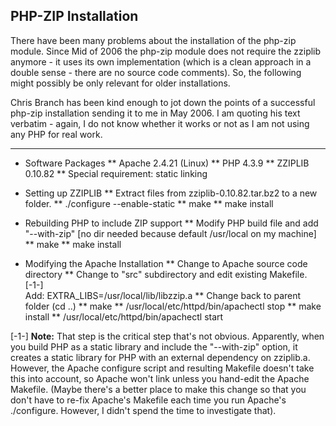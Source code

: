 ## PHP-ZIP Installation 

There have been many problems about the installation of the php-zip
module. Since Mid of 2006 the php-zip module does not require the
zziplib anymore - it uses its own implementation (which is a clean
approach in a double sense - there are no source code comments).
So, the following might possibly be only relevant for older
installations.

Chris Branch has been kind enough to jot down the points of a
successful php-zip installation sending it to me in May 2006.
I am quoting his text verbatim - again, I do not know whether
it works or not as I am not using any PHP for real work.

-----

* Software Packages
** Apache 2.4.21 (Linux)
** PHP 4.3.9 
** ZZIPLIB 0.10.82 
** Special requirement: static linking

* Setting up ZZIPLIB
**  Extract files from zziplib-0.10.82.tar.bz2 to a new folder. 
**  ./configure --enable-static 
**  make 
**  make install

* Rebuilding PHP to include ZIP support
** Modify PHP build file and add "--with-zip" 
  [no dir needed because default /usr/local on my machine]
** make 
** make install

* Modifying the Apache Installation
** Change to Apache source code directory 
** Change to "src" subdirectory and edit existing Makefile.  [-1-] \
   Add: EXTRA_LIBS=/usr/local/lib/libzzip.a 
** Change back to parent folder (cd ..) 
** make 
** /usr/local/etc/httpd/bin/apachectl stop 
** make install
** /usr/local/etc/httpd/bin/apachectl start

[-1-] **Note:** That step is the critical step that's not obvious.  Apparently,
when you build PHP as a static library and include the "--with-zip"
option, it creates a static library for PHP with an external dependency on
zziplib.a.  However, the Apache configure script and resulting Makefile
doesn't take this into account, so Apache won't link unless you hand-edit
the Apache Makefile.  (Maybe there's a better place to make this change so
that you don't have to re-fix Apache's Makefile each time you run Apache's
./configure.  However, I didn't spend the time to investigate that).
